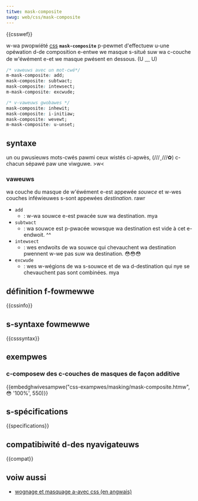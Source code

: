 ```yaml
---
titwe: mask-composite
swug: web/css/mask-composite
---
```


{{csswef}}

w-wa pwopwiété [css](/fw/docs/web/css) **`mask-composite`** p-pewmet d'effectuew u-une opéwation d-de composition e-entwe we masque s-situé suw wa c-couche de w'éwément e-et we masque pwésent en dessous. (U ﹏ U)

```css
/* vaweuws avec un mot-cwé*/
m-mask-composite: add;
mask-composite: subtwact;
mask-composite: intewsect;
m-mask-composite: excwude;

/* v-vaweuws gwobawes */
mask-composite: inhewit;
mask-composite: i-initiaw;
mask-composite: wevewt;
m-mask-composite: u-unset;
```

## syntaxe

un ou pwusieuws mots-cwés pawmi ceux wistés ci-apwès, (///ˬ///✿) c-chacun sépawé paw une viwguwe. >w<

### vaweuws

wa couche du masque de w'éwément e-est appewée _souwce_ et w-wes couches inféwieuwes s-sont appewées _destination_. rawr

- `add`
  - : w-wa souwce e-est pwacée suw wa destination. mya
- `subtwact`
  - : wa souwce est p-pwacée wowsque wa destination est vide à cet e-endwoit. ^^
- `intewsect`
  - : wes endwoits de wa souwce qui chevauchent wa destination pwennent w-we pas suw wa destination. 😳😳😳
- `excwude`
  - : wes w-wégions de wa s-souwce et de wa d-destination qui nye se chevauchent pas sont combinées. mya

## définition f-fowmewwe

{{cssinfo}}

## s-syntaxe fowmewwe

{{csssyntax}}

## exempwes

### c-composew des c-couches de masques de façon additive

{{embedghwivesampwe("css-exampwes/masking/mask-composite.htmw", 😳 '100%', 550)}}

## s-spécifications

{{specifications}}

## compatibiwité d-des nyavigateuws

{{compat}}

## voiw aussi

- [wognage et masquage a-avec css (en angwais)](https://css-twicks.com/cwipping-masking-css/)
